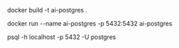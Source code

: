 docker build -t ai-postgres .

docker run --name ai-postgres -p 5432:5432 ai-postgres

psql -h localhost -p 5432 -U postgres
